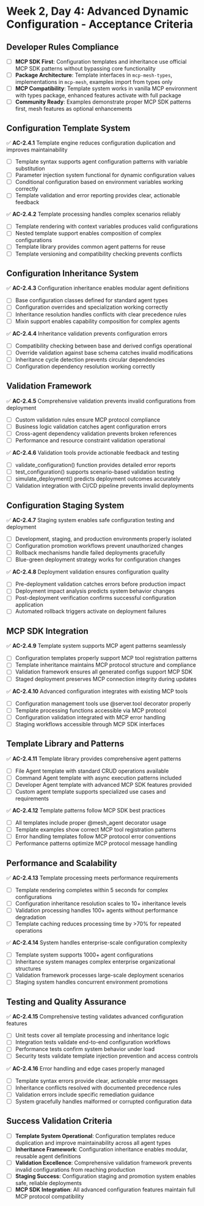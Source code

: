 # Week 2, Day 4: Advanced Dynamic Configuration - Acceptance Criteria

## Developer Rules Compliance
- [ ] **MCP SDK First**: Configuration templates and inheritance use official MCP SDK patterns without bypassing core functionality
- [ ] **Package Architecture**: Template interfaces in `mcp-mesh-types`, implementations in `mcp-mesh`, examples import from types only
- [ ] **MCP Compatibility**: Template system works in vanilla MCP environment with types package, enhanced features activate with full package
- [ ] **Community Ready**: Examples demonstrate proper MCP SDK patterns first, mesh features as optional enhancements

## Configuration Template System
✅ **AC-2.4.1** Template engine reduces configuration duplication and improves maintainability
- [ ] Template syntax supports agent configuration patterns with variable substitution
- [ ] Parameter injection system functional for dynamic configuration values
- [ ] Conditional configuration based on environment variables working correctly
- [ ] Template validation and error reporting provides clear, actionable feedback

✅ **AC-2.4.2** Template processing handles complex scenarios reliably
- [ ] Template rendering with context variables produces valid configurations
- [ ] Nested template support enables composition of complex configurations
- [ ] Template library provides common agent patterns for reuse
- [ ] Template versioning and compatibility checking prevents conflicts

## Configuration Inheritance System
✅ **AC-2.4.3** Configuration inheritance enables modular agent definitions
- [ ] Base configuration classes defined for standard agent types
- [ ] Configuration overrides and specialization working correctly
- [ ] Inheritance resolution handles conflicts with clear precedence rules
- [ ] Mixin support enables capability composition for complex agents

✅ **AC-2.4.4** Inheritance validation prevents configuration errors
- [ ] Compatibility checking between base and derived configs operational
- [ ] Override validation against base schema catches invalid modifications
- [ ] Inheritance cycle detection prevents circular dependencies
- [ ] Configuration dependency resolution working correctly

## Validation Framework
✅ **AC-2.4.5** Comprehensive validation prevents invalid configurations from deployment
- [ ] Custom validation rules ensure MCP protocol compliance
- [ ] Business logic validation catches agent configuration errors
- [ ] Cross-agent dependency validation prevents broken references
- [ ] Performance and resource constraint validation operational

✅ **AC-2.4.6** Validation tools provide actionable feedback and testing
- [ ] validate_configuration() function provides detailed error reports
- [ ] test_configuration() supports scenario-based validation testing
- [ ] simulate_deployment() predicts deployment outcomes accurately
- [ ] Validation integration with CI/CD pipeline prevents invalid deployments

## Configuration Staging System
✅ **AC-2.4.7** Staging system enables safe configuration testing and deployment
- [ ] Development, staging, and production environments properly isolated
- [ ] Configuration promotion workflows prevent unauthorized changes
- [ ] Rollback mechanisms handle failed deployments gracefully
- [ ] Blue-green deployment strategy works for configuration changes

✅ **AC-2.4.8** Deployment validation ensures configuration quality
- [ ] Pre-deployment validation catches errors before production impact
- [ ] Deployment impact analysis predicts system behavior changes
- [ ] Post-deployment verification confirms successful configuration application
- [ ] Automated rollback triggers activate on deployment failures

## MCP SDK Integration
✅ **AC-2.4.9** Template system supports MCP agent patterns seamlessly
- [ ] Configuration templates properly support MCP tool registration patterns
- [ ] Template inheritance maintains MCP protocol structure and compliance
- [ ] Validation framework ensures all generated configs support MCP SDK
- [ ] Staged deployment preserves MCP connection integrity during updates

✅ **AC-2.4.10** Advanced configuration integrates with existing MCP tools
- [ ] Configuration management tools use @server.tool decorator properly
- [ ] Template processing functions accessible via MCP protocol
- [ ] Configuration validation integrated with MCP error handling
- [ ] Staging workflows accessible through MCP SDK interfaces

## Template Library and Patterns
✅ **AC-2.4.11** Template library provides comprehensive agent patterns
- [ ] File Agent template with standard CRUD operations available
- [ ] Command Agent template with async execution patterns included
- [ ] Developer Agent template with advanced MCP SDK features provided
- [ ] Custom agent template supports specialized use cases and requirements

✅ **AC-2.4.12** Template patterns follow MCP SDK best practices
- [ ] All templates include proper @mesh_agent decorator usage
- [ ] Template examples show correct MCP tool registration patterns
- [ ] Error handling templates follow MCP protocol error conventions
- [ ] Performance patterns optimize MCP protocol message handling

## Performance and Scalability
✅ **AC-2.4.13** Template processing meets performance requirements
- [ ] Template rendering completes within 5 seconds for complex configurations
- [ ] Configuration inheritance resolution scales to 10+ inheritance levels
- [ ] Validation processing handles 100+ agents without performance degradation
- [ ] Template caching reduces processing time by >70% for repeated operations

✅ **AC-2.4.14** System handles enterprise-scale configuration complexity
- [ ] Template system supports 1000+ agent configurations
- [ ] Inheritance system manages complex enterprise organizational structures
- [ ] Validation framework processes large-scale deployment scenarios
- [ ] Staging system handles concurrent environment promotions

## Testing and Quality Assurance
✅ **AC-2.4.15** Comprehensive testing validates advanced configuration features
- [ ] Unit tests cover all template processing and inheritance logic
- [ ] Integration tests validate end-to-end configuration workflows
- [ ] Performance tests confirm system behavior under load
- [ ] Security tests validate template injection prevention and access controls

✅ **AC-2.4.16** Error handling and edge cases properly managed
- [ ] Template syntax errors provide clear, actionable error messages
- [ ] Inheritance conflicts resolved with documented precedence rules
- [ ] Validation errors include specific remediation guidance
- [ ] System gracefully handles malformed or corrupted configuration data

## Success Validation Criteria
- [ ] **Template System Operational**: Configuration templates reduce duplication and improve maintainability across all agent types
- [ ] **Inheritance Framework**: Configuration inheritance enables modular, reusable agent definitions
- [ ] **Validation Excellence**: Comprehensive validation framework prevents invalid configurations from reaching production
- [ ] **Staging Success**: Configuration staging and promotion system enables safe, reliable deployments
- [ ] **MCP SDK Integration**: All advanced configuration features maintain full MCP protocol compatibility